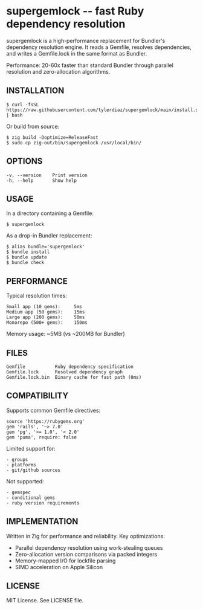 supergemlock -- fast Ruby dependency resolution
==================================================

supergemlock is a high-performance replacement for Bundler's dependency resolution engine. It reads a Gemfile, resolves dependencies, and writes a Gemfile.lock in the same format as Bundler.

Performance: 20-60x faster than standard Bundler through parallel resolution and zero-allocation algorithms.

## INSTALLATION

    $ curl -fsSL https://raw.githubusercontent.com/tylerdiaz/supergemlock/main/install.sh | bash

Or build from source:

    $ zig build -Doptimize=ReleaseFast
    $ sudo cp zig-out/bin/supergemlock /usr/local/bin/

## OPTIONS

    -v, --version    Print version
    -h, --help       Show help

## USAGE

In a directory containing a Gemfile:

    $ supergemlock

As a drop-in Bundler replacement:

    $ alias bundle='supergemlock'
    $ bundle install
    $ bundle update
    $ bundle check

## PERFORMANCE

Typical resolution times:

    Small app (10 gems):     5ms
    Medium app (50 gems):    15ms  
    Large app (200 gems):    50ms
    Monorepo (500+ gems):    150ms

Memory usage: ~5MB (vs ~200MB for Bundler)

## FILES

    Gemfile           Ruby dependency specification
    Gemfile.lock      Resolved dependency graph
    Gemfile.lock.bin  Binary cache for fast path (0ms)

## COMPATIBILITY

Supports common Gemfile directives:

    source 'https://rubygems.org'
    gem 'rails', '~> 7.0'
    gem 'pg', '>= 1.0', '< 2.0'
    gem 'puma', require: false
    
Limited support for:

    - groups
    - platforms
    - git/github sources

Not supported:

    - gemspec
    - conditional gems
    - ruby version requirements

## IMPLEMENTATION

Written in Zig for performance and reliability. Key optimizations:

- Parallel dependency resolution using work-stealing queues
- Zero-allocation version comparisons via packed integers
- Memory-mapped I/O for lockfile parsing
- SIMD acceleration on Apple Silicon

## LICENSE

MIT License. See LICENSE file.
